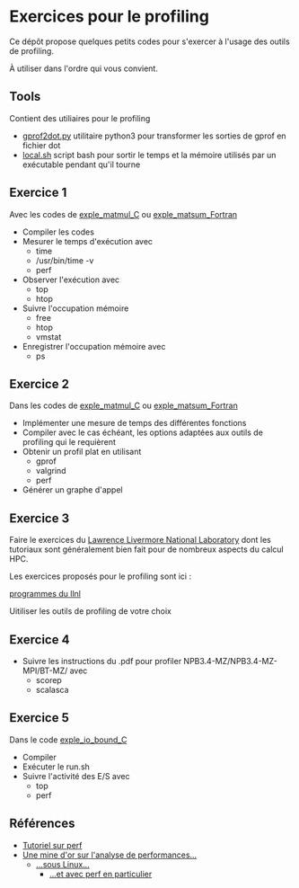 # Exercices pour le profiling

Ce dépôt propose quelques petits codes pour s'exercer à l'usage des outils de profiling. 

À utiliser dans l'ordre qui vous convient. 

## Tools 

Contient des utiliaires pour le profiling

- [gprof2dot.py](Tools/gprof2dot.py) utilitaire python3 pour transformer les sorties de gprof en fichier dot
- [local.sh](Tools/local.sh) script bash pour sortir le temps et la mémoire utilisés par un exécutable pendant qu'il tourne

## Exercice 1

Avec les codes de [exple_matmul_C](exple_matmul_C) ou [exple_matsum_Fortran](exple_matsum_Fortran)

- Compiler les codes
- Mesurer le temps d'exécution avec 
    - time
    - /usr/bin/time -v
    - perf
- Observer l'exécution avec 
    - top 
    - htop
- Suivre l'occupation mémoire 
    - free 
    - htop 
    - vmstat
- Enregistrer l'occupation mémoire avec 
    - ps

## Exercice 2

Dans les codes de [exple_matmul_C](exple_matmul_C) ou [exple_matsum_Fortran](exple_matsum_Fortran)


- Implémenter une mesure de temps des différentes fonctions 
- Compiler avec le cas échéant, les options adaptées aux outils de profiling qui le requièrent
- Obtenir un profil plat en utilisant 
    - gprof
    - valgrind 
    - perf
- Générer un graphe d'appel

## Exercice 3 

Faire le exercices du [Lawrence Livermore National Laboratory](https://hpc.llnl.gov/training/tutorials) dont les tutoriaux sont généralement bien fait pour de nombreux aspects du calcul HPC. 

Les exercices proposés pour le profiling sont ici :

[programmes du llnl](https://computing.llnl.gov/tutorials/performance_tools/exercise.html)

Uitiliser les outils de profiling de votre choix

## Exercice 4 

- Suivre les instructions du .pdf pour profiler NPB3.4-MZ/NPB3.4-MZ-MPI/BT-MZ/ avec 
    - scorep
    - scalasca

## Exercice 5

Dans le code [exple_io_bound_C](exple_io_bound_C)

- Compiler 
- Exécuter le run.sh
- Suivre l'activité des E/S avec 
    - top
    - perf

## Références

- [Tutoriel sur perf](https://twiki.cern.ch/twiki/bin/view/LHCb/CodeAnalysisTools#CPU_assisted_performance_analysi)
- [Une mine d'or sur l'analyse de performances...](http://www.brendangregg.com/)
    - [...sous Linux...](http://www.brendangregg.com/linuxperf.html)
        - [...et avec perf en particulier](http://www.brendangregg.com/perf.html)